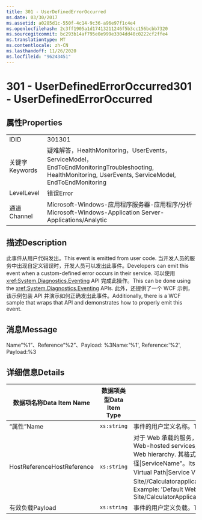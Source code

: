 ```yaml
---
title: 301 - UserDefinedErrorOccurred
ms.date: 03/30/2017
ms.assetid: a0285d1c-550f-4c14-9c36-a96e97f1c4e4
ms.openlocfilehash: 2c3ff1905a1d17413211246f5b3cc156bcbb7320
ms.sourcegitcommit: bc293b14af795e0e999e3304dd40c0222cf2ffe4
ms.translationtype: MT
ms.contentlocale: zh-CN
ms.lasthandoff: 11/26/2020
ms.locfileid: "96243451"
---
```

# <a name="301---userdefinederroroccurred"></a><span data-ttu-id="07a4e-102">301 - UserDefinedErrorOccurred</span><span class="sxs-lookup"><span data-stu-id="07a4e-102">301 - UserDefinedErrorOccurred</span></span>

## <a name="properties"></a><span data-ttu-id="07a4e-103">属性</span><span class="sxs-lookup"><span data-stu-id="07a4e-103">Properties</span></span>  
  
|||  
|-|-|  
|<span data-ttu-id="07a4e-104">ID</span><span class="sxs-lookup"><span data-stu-id="07a4e-104">ID</span></span>|<span data-ttu-id="07a4e-105">301</span><span class="sxs-lookup"><span data-stu-id="07a4e-105">301</span></span>|  
|<span data-ttu-id="07a4e-106">关键字</span><span class="sxs-lookup"><span data-stu-id="07a4e-106">Keywords</span></span>|<span data-ttu-id="07a4e-107">疑难解答，HealthMonitoring，UserEvents，ServiceModel，EndToEndMonitoring</span><span class="sxs-lookup"><span data-stu-id="07a4e-107">Troubleshooting, HealthMonitoring, UserEvents, ServiceModel, EndToEndMonitoring</span></span>|  
|<span data-ttu-id="07a4e-108">Level</span><span class="sxs-lookup"><span data-stu-id="07a4e-108">Level</span></span>|<span data-ttu-id="07a4e-109">错误</span><span class="sxs-lookup"><span data-stu-id="07a4e-109">Error</span></span>|  
|<span data-ttu-id="07a4e-110">通道</span><span class="sxs-lookup"><span data-stu-id="07a4e-110">Channel</span></span>|<span data-ttu-id="07a4e-111">Microsoft-Windows-应用程序服务器-应用程序/分析</span><span class="sxs-lookup"><span data-stu-id="07a4e-111">Microsoft-Windows-Application Server-Applications/Analytic</span></span>|  
  
## <a name="description"></a><span data-ttu-id="07a4e-112">描述</span><span class="sxs-lookup"><span data-stu-id="07a4e-112">Description</span></span>  

 <span data-ttu-id="07a4e-113">此事件从用户代码发出。</span><span class="sxs-lookup"><span data-stu-id="07a4e-113">This event is emitted from user code.</span></span> <span data-ttu-id="07a4e-114">当开发人员的服务中出现自定义错误时，开发人员可以发出此事件。</span><span class="sxs-lookup"><span data-stu-id="07a4e-114">Developers can emit this event when a custom-defined error occurs in their service.</span></span> <span data-ttu-id="07a4e-115">可以使用 <xref:System.Diagnostics.Eventing> API 完成此操作。</span><span class="sxs-lookup"><span data-stu-id="07a4e-115">This can be done using the <xref:System.Diagnostics.Eventing> APIs.</span></span> <span data-ttu-id="07a4e-116">此外，还提供了一个 WCF 示例，该示例包装 API 并演示如何正确发出此事件。</span><span class="sxs-lookup"><span data-stu-id="07a4e-116">Additionally, there is a WCF sample that wraps that API and demonstrates how to properly emit this event.</span></span>  
  
## <a name="message"></a><span data-ttu-id="07a4e-117">消息</span><span class="sxs-lookup"><span data-stu-id="07a4e-117">Message</span></span>  

 <span data-ttu-id="07a4e-118">Name“%1”、Reference“%2”、Payload: %3</span><span class="sxs-lookup"><span data-stu-id="07a4e-118">Name:'%1', Reference:'%2', Payload:%3</span></span>  
  
## <a name="details"></a><span data-ttu-id="07a4e-119">详细信息</span><span class="sxs-lookup"><span data-stu-id="07a4e-119">Details</span></span>  
  
|<span data-ttu-id="07a4e-120">数据项名称</span><span class="sxs-lookup"><span data-stu-id="07a4e-120">Data Item Name</span></span>|<span data-ttu-id="07a4e-121">数据项类型</span><span class="sxs-lookup"><span data-stu-id="07a4e-121">Data Item Type</span></span>|<span data-ttu-id="07a4e-122">描述</span><span class="sxs-lookup"><span data-stu-id="07a4e-122">Description</span></span>|  
|--------------------|--------------------|-----------------|  
|<span data-ttu-id="07a4e-123">“属性”</span><span class="sxs-lookup"><span data-stu-id="07a4e-123">Name</span></span>|`xs:string`|<span data-ttu-id="07a4e-124">事件的用户定义名称。</span><span class="sxs-lookup"><span data-stu-id="07a4e-124">The user-defined name of the event.</span></span>|  
|<span data-ttu-id="07a4e-125">HostReference</span><span class="sxs-lookup"><span data-stu-id="07a4e-125">HostReference</span></span>|`xs:string`|<span data-ttu-id="07a4e-126">对于 Web 承载的服务，此字段唯一标识 Web 层次结构中的服务。</span><span class="sxs-lookup"><span data-stu-id="07a4e-126">For Web-hosted services, this field uniquely identifies the service in the Web hierarchy.</span></span> <span data-ttu-id="07a4e-127">其格式定义为 "网站名称应用程序虚拟路径&#124;服务虚拟路径&#124;ServiceName"。</span><span class="sxs-lookup"><span data-stu-id="07a4e-127">Its format is defined as 'Web Site Name Application Virtual Path&#124;Service Virtual Path&#124;ServiceName'.</span></span> <span data-ttu-id="07a4e-128">示例： "Default Web Site//Calculatorapplication&#124;/CalculatorService.svc&#124;CalculatorService"。</span><span class="sxs-lookup"><span data-stu-id="07a4e-128">Example: 'Default Web Site/CalculatorApplication&#124;/CalculatorService.svc&#124;CalculatorService'.</span></span>|  
|<span data-ttu-id="07a4e-129">有效负载</span><span class="sxs-lookup"><span data-stu-id="07a4e-129">Payload</span></span>|`xs:string`|<span data-ttu-id="07a4e-130">事件的用户定义负载。</span><span class="sxs-lookup"><span data-stu-id="07a4e-130">The user-defined payload of the event.</span></span>|
